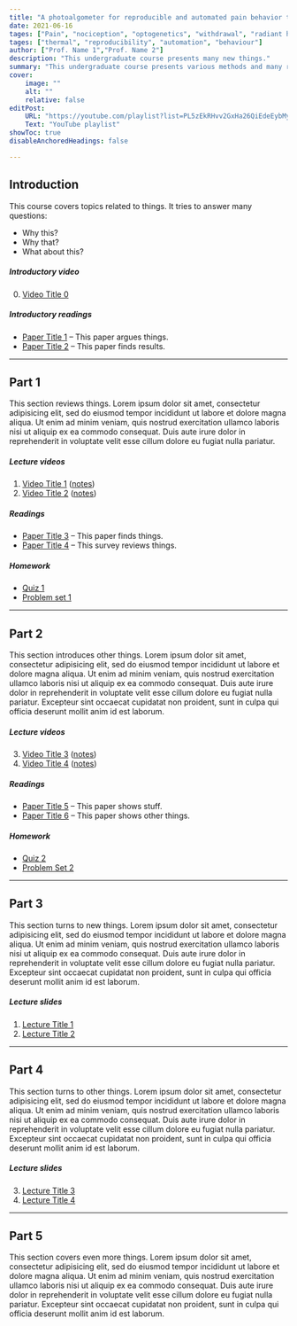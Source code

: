 ```yaml
---
title: "A photoalgometer for reproducible and automated pain behavior testing in mice" 
date: 2021-06-16
tages: ["Pain", "nociception", "optogenetics", "withdrawal", "radiant heat"]
tages: ["thermal", "reproducibility", "automation", "behaviour"]
author: ["Prof. Name 1","Prof. Name 2"]
description: "This undergraduate course presents many new things." 
summary: "This undergraduate course presents various methods and many results." 
cover:
    image: ""
    alt: ""
    relative: false
editPost:
    URL: "https://youtube.com/playlist?list=PL5zEkRHvv2GxHa26QiEdeEybMy0UbdjmW"
    Text: "YouTube playlist"
showToc: true
disableAnchoredHeadings: false

---
```


## Introduction

This course covers topics related to things. It tries to answer many questions: 

+ Why this? 
+ Why that? 
+ What about this? 

##### Introductory video

0. [Video Title 0](https://youtu.be/nSbrF_ZWE_M)

##### Introductory readings

+ [Paper Title 1](https://doi.org/10.1093/oep/gpab021) – This paper argues things.
+ [Paper Title 2](https://doi.org/10.1016/j.pubecp.2021.100009) – This paper finds results. 

---

## Part 1

This section reviews things. Lorem ipsum dolor sit amet, consectetur adipisicing elit, sed do eiusmod tempor incididunt ut labore et dolore magna aliqua. Ut enim ad minim veniam, quis nostrud exercitation ullamco laboris nisi ut aliquip ex ea commodo
consequat. Duis aute irure dolor in reprehenderit in voluptate velit esse
cillum dolore eu fugiat nulla pariatur.

##### Lecture videos

1. [Video Title 1](https://youtu.be/X_mwtm3inEw) ([notes](notes1.pdf))
2. [Video Title 2](https://youtu.be/cFdwOwY2l-A) ([notes](notes2.pdf))

##### Readings

+ [Paper Title 3](https://doi.org/10.1162/rest_a_00893) – This paper finds things.
+ [Paper Title 4](https://doi.org/10.1073/pnas.1816454115) – This survey reviews things.

##### Homework

+ [Quiz 1](quiz3.pdf)
+ [Problem set 1](ps3.pdf)

---

## Part 2

This section introduces other things. Lorem ipsum dolor sit amet, consectetur adipisicing elit, sed do eiusmod tempor incididunt ut labore et dolore magna aliqua. Ut enim ad minim veniam, quis nostrud exercitation ullamco laboris nisi ut aliquip ex ea commodo
consequat. Duis aute irure dolor in reprehenderit in voluptate velit esse
cillum dolore eu fugiat nulla pariatur. Excepteur sint occaecat cupidatat non
proident, sunt in culpa qui officia deserunt mollit anim id est laborum.

##### Lecture videos

3. [Video Title 3](https://youtu.be/ZgYtFURIu4A) ([notes](notes3.pdf))
4. [Video Title 4](https://youtu.be/6j2Debc6LcI) ([notes](notes4.pdf))

##### Readings

+ [Paper Title 5](https://doi.org/10.1257/pol.20150088) – This paper shows stuff.
+ [Paper Title 6](https://doi.org/10.1257/pol.20160462) – This paper shows other things.

##### Homework

+ [Quiz 2](quiz4.pdf)
+ [Problem Set 2](ps4.pdf)

---

## Part 3

This section turns to new things. Lorem ipsum dolor sit amet, consectetur adipisicing elit, sed do eiusmod tempor incididunt ut labore et dolore magna aliqua. Ut enim ad minim veniam, quis nostrud exercitation ullamco laboris nisi ut aliquip ex ea commodo
consequat. Duis aute irure dolor in reprehenderit in voluptate velit esse
cillum dolore eu fugiat nulla pariatur. Excepteur sint occaecat cupidatat non
proident, sunt in culpa qui officia deserunt mollit anim id est laborum.

##### Lecture slides

1. [Lecture Title 1](slides1.pdf)
2. [Lecture Title 2](slides2.pdf)

---

## Part 4

This section turns to other things. Lorem ipsum dolor sit amet, consectetur adipisicing elit, sed do eiusmod tempor incididunt ut labore et dolore magna aliqua. Ut enim ad minim veniam, quis nostrud exercitation ullamco laboris nisi ut aliquip ex ea commodo
consequat. Duis aute irure dolor in reprehenderit in voluptate velit esse
cillum dolore eu fugiat nulla pariatur. Excepteur sint occaecat cupidatat non
proident, sunt in culpa qui officia deserunt mollit anim id est laborum.

##### Lecture slides

3. [Lecture Title 3](slides3.pdf)
4. [Lecture Title 4](slides4.pdf)

---

## Part 5

This section covers even more things. Lorem ipsum dolor sit amet, consectetur adipisicing elit, sed do eiusmod tempor incididunt ut labore et dolore magna aliqua. Ut enim ad minim veniam, quis nostrud exercitation ullamco laboris nisi ut aliquip ex ea commodo
consequat. Duis aute irure dolor in reprehenderit in voluptate velit esse
cillum dolore eu fugiat nulla pariatur. Excepteur sint occaecat cupidatat non
proident, sunt in culpa qui officia deserunt mollit anim id est laborum.